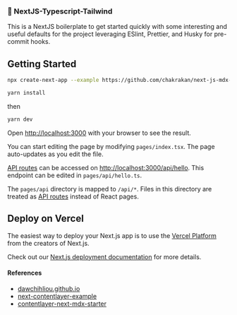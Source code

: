 ### 🍱 NextJS-Typescript-Tailwind

This is a NextJS boilerplate to get started quickly with some interesting and useful defaults for the project leveraging ESlint, Prettier, and Husky for pre-commit hooks.

## Getting Started

```bash
npx create-next-app --example https://github.com/chakrakan/next-js-mdx-starter <APP_NAME>
```

```bash
yarn install
```

then

```bash
yarn dev
```

Open [http://localhost:3000](http://localhost:3000) with your browser to see the result.

You can start editing the page by modifying `pages/index.tsx`. The page auto-updates as you edit the file.

[API routes](https://nextjs.org/docs/api-routes/introduction) can be accessed on [http://localhost:3000/api/hello](http://localhost:3000/api/hello). This endpoint can be edited in `pages/api/hello.ts`.

The `pages/api` directory is mapped to `/api/*`. Files in this directory are treated as [API routes](https://nextjs.org/docs/api-routes/introduction) instead of React pages.

## Deploy on Vercel

The easiest way to deploy your Next.js app is to use the [Vercel Platform](https://vercel.com/new?utm_medium=default-template&filter=next.js&utm_source=create-next-app&utm_campaign=create-next-app-readme) from the creators of Next.js.

Check out our [Next.js deployment documentation](https://nextjs.org/docs/deployment) for more details.

#### References

- [dawchihliou.github.io](https://github.com/DawChihLiou/dawchihliou.github.io)
- [next-contentlayer-example](https://github.com/contentlayerdev/next-contentlayer-example)
- [contentlayer-next-mdx-starter](https://github.com/achintyajha/contentlayer-next-mdx-starter)
